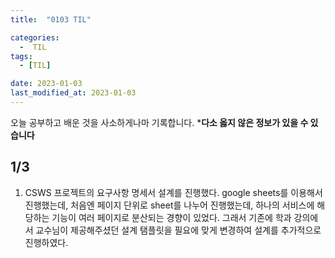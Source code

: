 ```yaml
---
title:  "0103 TIL" 

categories:
  -  TIL
tags:
  - [TIL]

date: 2023-01-03
last_modified_at: 2023-01-03
---
```


오늘 공부하고 배운 것을 사소하게나마 기록합니다. 
***다소 옳지 않은 정보가 있을 수 있습니다**

## 1/3

1. CSWS 프로젝트의 요구사항 명세서 설계를 진행했다. google sheets를 이용해서 진행했는데, 처음엔 페이지 단위로 sheet를 나누어 진행했는데, 하나의 서비스에 해당하는 기능이 여러 페이지로 분산되는 경향이 있었다. 그래서 기존에 학과 강의에서 교수님이 제공해주셨던 설계 탬플릿을 필요에 맞게 변경하여 설계를 추가적으로 진행하였다. 